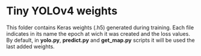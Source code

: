 # Tiny YOLOv4 weights

This folder contains Keras weights (.h5) generated during training. Each file indicates in its name the epoch at wich it was created and the loss values. By default, in **yolo.py**, **predict.py** and **get_map.py** scripts it will be used the last added weights.